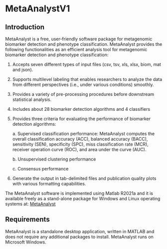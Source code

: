 # MetaAnalystV1
## Introduction

MetaAnalyst is a free, user-friendly software package for metagenomic biomarker detection and phenotype classification. MetaAnalyst provides the following functionalities as an efficient analysis tool for metagenomic biomarker detection and phenotype classification:
1. Accepts seven different types of input files (csv, tsv, xls, xlsx, biom, mat and json).
2. Supports multilevel labeling that enables researchers to analyze the data from different perspectives (i.e., under various conditions) smoothly.
3. Provides a variety of pre-processing procedures before downstream statistical analysis.
4. Includes about 28 biomarker detection algorithms and 4 classifiers
5. Provides three criteria for evaluating the performance of biomarker detection algorithms:

    a. Supervised classification performance: MetaAnalyst computes the overall classification accuracy (ACC), balanced accuracy (BACC), sensitivity (SEN), specificity  (SPC), miss classification rate (MCR), receiver operation curve (ROC), and area under the curve (AUC).

    b. Unsupervised clustering performance

    c. Consensus performance

6. Generate the output in tab-delimited files and publication quality plots with various formatting capabilities.

The MetaAnalyst software is implemented using Matlab R2021a and it is available freely as a stand-alone package for Windows and Linux operating systems at: [MetaAnalyst](https://drive.google.com/file/d/10ZKSMPrFWccHpQgfhidGFmJVRIw0eOHl/view?usp=sharing)


## Requirements

MetaAnalyst is a standalone desktop application, written in MATLAB and does not require any additional packages to install. MetaAnalyst runs on Microsoft Windows.
